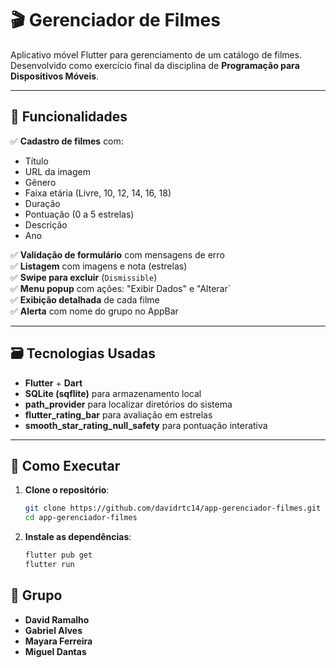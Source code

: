 # 🎬 Gerenciador de Filmes

Aplicativo móvel Flutter para gerenciamento de um catálogo de filmes. Desenvolvido como exercício final da disciplina de **Programação para Dispositivos Móveis**.

---

## 📱 Funcionalidades

✅ **Cadastro de filmes** com:
- Título  
- URL da imagem  
- Gênero  
- Faixa etária (Livre, 10, 12, 14, 16, 18)  
- Duração  
- Pontuação (0 a 5 estrelas)  
- Descrição  
- Ano  

✅ **Validação de formulário** com mensagens de erro  
✅ **Listagem** com imagens e nota (estrelas)  
✅ **Swipe para excluir** (`Dismissible`)  
✅ **Menu popup** com ações: "Exibir Dados" e "Alterar`  
✅ **Exibição detalhada** de cada filme  
✅ **Alerta** com nome do grupo no AppBar  

---

## 🗃️ Tecnologias Usadas

- **Flutter** + **Dart**  
- **SQLite (sqflite)** para armazenamento local  
- **path_provider** para localizar diretórios do sistema  
- **flutter_rating_bar** para avaliação em estrelas  
- **smooth_star_rating_null_safety** para pontuação interativa  

---

## 🚀 Como Executar

1. **Clone o repositório**:
   ```bash
   git clone https://github.com/davidrtc14/app-gerenciador-filmes.git
   cd app-gerenciador-filmes
1. **Instale as dependências**:
   ```bash
   flutter pub get
   flutter run
## 👥 Grupo
- **David Ramalho**
- **Gabriel Alves**
- **Mayara Ferreira**
- **Miguel Dantas**

   




